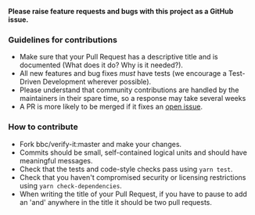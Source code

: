 **Please raise feature requests and bugs with this project as a GitHub issue.**

### Guidelines for contributions

* Make sure that your Pull Request has a descriptive title and is documented (What does it do? Why is it needed?).
* All new features and bug fixes *must* have tests (we encourage a Test-Driven Development wherever possible).
* Please understand that community contributions are handled by the maintainers in their spare time, so a response may take several weeks
* A PR is more likely to be merged if it fixes an [open issue](https://github.com/bbc/verify-it/issues).

### How to contribute

* Fork bbc/verify-it:master and make your changes.
* Commits should be small, self-contained logical units and should have meaningful messages.
* Check that the tests and code-style checks pass using `yarn test`.
* Check that you haven't compromised security or licensing restrictions using `yarn check-dependencies`.
* When writing the title of your Pull Request, if you have to pause to add an 'and' anywhere in the title it should be two pull requests.
